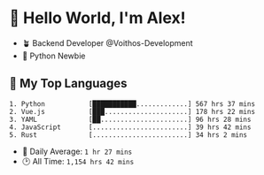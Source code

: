 # 👋 Hello World, I'm Alex!

- 🪴 Backend Developer @Voithos-Development
- 🐍 Python Newbie

## 💚 My Top Languages
```
1. Python           [███████████.............] 567 hrs 37 mins
2. Vue.js           [███.....................] 178 hrs 22 mins
3. YAML             [██......................] 96 hrs 28 mins
4. JavaScript       [........................] 39 hrs 42 mins
5. Rust             [........................] 34 hrs 2 mins
```
- 💪 Daily Average: `1 hr 27 mins`
- 🕑 All Time: `1,154 hrs 42 mins`